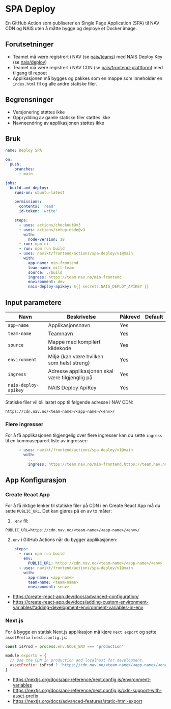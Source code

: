 # SPA Deploy

En GitHub Action som publiserer en Single Page Application (SPA) til NAV CDN og NAIS uten å måtte bygge og deploye et Docker image.

## Forutsetninger

* Teamet må være registrert i NAV (se [nais/teams](https://github.com/nais/teams)) med NAIS Deploy Key (se [nais/deploy](https://deploy.nais.io))
* Teamet må være registrert i NAV CDN (se [nais/frontend-plattform](https://github.com/nais/frontend-plattform)) med tilgang til repoet
* Applikasjonen må bygges og pakkes som en mappe som inneholder en `index.html` fil og alle andre statiske filer.

## Begrensninger

* Versjonering støttes ikke
* Opprydding av gamle statiske filer støttes ikke
* Navneendring av applikasjonen støttes ikke

## Bruk

```yaml
name: Deploy SPA

on:
  push:
    branches:
      - main

jobs:
  build-and-deploy:
    runs-on: ubuntu-latest

    permissions:
      contents: 'read'
      id-token: 'write'

    steps:
      - uses: actions/checkout@v3
      - uses: actions/setup-node@v3
        with:
          node-version: 18
      - run: npm ci
      - run: npm run build
      - uses: navikt/frontend/actions/spa-deploy/v1@main
        with:
          app-name: min-frontend
          team-name: mitt-team
          source: ./build
          ingress: https://team.nav.no/min-frontend
          environment: dev
          nais-deploy-apikey: ${{ secrets.NAIS_DEPLOY_APIKEY }}
```

## Input parametere

| Navn | Beskrivelse | Påkrevd | Default |
| ---- | ----------- | -------- | ------- |
| `app-name` | Applikasjonsnavn | Yes | |
| `team-name` | Teamnavn | Yes | |
| `source` | Mappe med kompilert kildekode | Yes | |
| `environment` | Miljø (kan være hvilken som helst streng) | Yes | |
| `ingress` | Adresse applikasjonen skal være tilgjenglig på | Yes | |
| `nais-deploy-apikey` | NAIS Deploy ApiKey | Yes | |

Statiske filer vil bli lastet opp til følgende adresse i NAV CDN:

```text
https://cdn.nav.no/<team-name>/<app-name>/<env>/
```

### Flere ingresser

For å få applikasjonen tilgjengelig over flere ingresser kan du sette `ingress` til en kommaseparert liste av ingresser:

```yaml
      - uses: navikt/frontend/actions/spa-deploy/v1@main
        with:
          ...
          ingress: https://team.nav.no/min-frontend,https://team.nav.no/andre-ingress
```

## App Konfigurasjon

### Create React App

For å få riktige lenker til statiske filer på CDN i en Create React App må du sette `PUBLIC_URL`. Det kan gjøres på en av to måter:

1. `.env` fil:

```text
PUBLIC_URL=https://cdn.nav.no/<team-name>/<app-name>/<env>/
```

2. `env` i GitHub Actions når du bygger applikasjonen:

```yaml
    steps:
      - run: npm run build
        env:
          PUBLIC_URL: https://cdn.nav.no/<team-name>/<app-name>/<env>
      - uses: navikt/frontend/actions/spa-deploy/v1@main
        with:
          app-name: <app-name>
          team-name: <team-name>
          environment: <env>
```

* https://create-react-app.dev/docs/advanced-configuration/
* https://create-react-app.dev/docs/adding-custom-environment-variables#adding-development-environment-variables-in-env

### Next.js

For å bygge en statisk Next.js applikasjon må kjøre `next export` og sette `assetPrefix` i `next.config.js`:

```js
const isProd = process.env.NODE_ENV === 'production'

module.exports = {
  // Use the CDN in production and localhost for development.
  assetPrefix: isProd ? 'https://cdn.nav.no/<team-name>/<app-name>/<env>' : undefined,
}
```

* https://nextjs.org/docs/api-reference/next.config.js/environment-variables
* https://nextjs.org/docs/api-reference/next.config.js/cdn-support-with-asset-prefix
* https://nextjs.org/docs/advanced-features/static-html-export